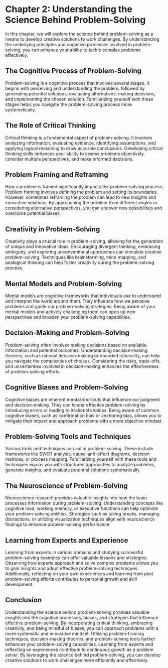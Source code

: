 Chapter 2: Understanding the Science Behind Problem-Solving
===========================================================

In this chapter, we will explore the science behind problem-solving as a means to develop creative solutions to work challenges. By understanding the underlying principles and cognitive processes involved in problem-solving, you can enhance your ability to tackle complex problems effectively.

The Cognitive Process of Problem-Solving
----------------------------------------

Problem-solving is a cognitive process that involves several stages. It begins with perceiving and understanding the problem, followed by generating potential solutions, evaluating alternatives, making decisions, and implementing the chosen solution. Familiarizing yourself with these stages helps you navigate the problem-solving process more systematically.

The Role of Critical Thinking
-----------------------------

Critical thinking is a fundamental aspect of problem-solving. It involves analyzing information, evaluating evidence, identifying assumptions, and applying logical reasoning to draw accurate conclusions. Developing critical thinking skills enhances your ability to assess problems objectively, consider multiple perspectives, and make informed decisions.

Problem Framing and Reframing
-----------------------------

How a problem is framed significantly impacts the problem-solving process. Problem framing involves defining the problem and setting its boundaries. However, sometimes reframing the problem can lead to new insights and innovative solutions. By approaching the problem from different angles or considering alternative perspectives, you can uncover new possibilities and overcome potential biases.

Creativity in Problem-Solving
-----------------------------

Creativity plays a crucial role in problem-solving, allowing for the generation of unique and innovative ideas. Encouraging divergent thinking, embracing ambiguity, and exploring unconventional approaches can stimulate creative problem-solving. Techniques like brainstorming, mind mapping, and analogical thinking can help foster creativity during the problem-solving process.

Mental Models and Problem-Solving
---------------------------------

Mental models are cognitive frameworks that individuals use to understand and interpret the world around them. They influence how we perceive problems and guide our problem-solving strategies. Being aware of your mental models and actively challenging them can open up new perspectives and broaden your problem-solving capabilities.

Decision-Making and Problem-Solving
-----------------------------------

Problem-solving often involves making decisions based on available information and potential outcomes. Understanding decision-making theories, such as rational decision-making or bounded rationality, can help you navigate the complexities of choices. Considering the risks, trade-offs, and uncertainties involved in decision-making enhances the effectiveness of problem-solving efforts.

Cognitive Biases and Problem-Solving
------------------------------------

Cognitive biases are inherent mental shortcuts that influence our judgment and decision-making. They can hinder effective problem-solving by introducing errors or leading to irrational choices. Being aware of common cognitive biases, such as confirmation bias or anchoring bias, allows you to mitigate their impact and approach problems with a more objective mindset.

Problem-Solving Tools and Techniques
------------------------------------

Various tools and techniques can aid in problem-solving. These include frameworks like SWOT analysis, cause-and-effect diagrams, decision matrices, or process mapping. Familiarizing yourself with these tools and techniques equips you with structured approaches to analyze problems, generate insights, and evaluate potential solutions systematically.

The Neuroscience of Problem-Solving
-----------------------------------

Neuroscience research provides valuable insights into how the brain processes information during problem-solving. Understanding concepts like cognitive load, working memory, or executive functions can help optimize your problem-solving abilities. Strategies such as taking breaks, managing distractions, or utilizing visualization techniques align with neuroscience findings to enhance problem-solving performance.

Learning from Experts and Experience
------------------------------------

Learning from experts in various domains and studying successful problem-solving examples can offer valuable lessons and strategies. Observing how experts approach and solve complex problems allows you to gain insights and adopt effective problem-solving techniques. Additionally, reflecting on your own experiences and learning from past problem-solving efforts contributes to personal growth and skill development.

Conclusion
----------

Understanding the science behind problem-solving provides valuable insights into the cognitive processes, biases, and strategies that influence effective problem-solving. By incorporating critical thinking, embracing creativity, and being mindful of biases, you can approach problems with a more systematic and innovative mindset. Utilizing problem-framing techniques, decision-making theories, and problem-solving tools further enhances your problem-solving capabilities. Learning from experts and reflecting on experiences contribute to continuous growth as a problem solver. By leveraging the science behind problem-solving, you can develop creative solutions to work challenges more efficiently and effectively.
